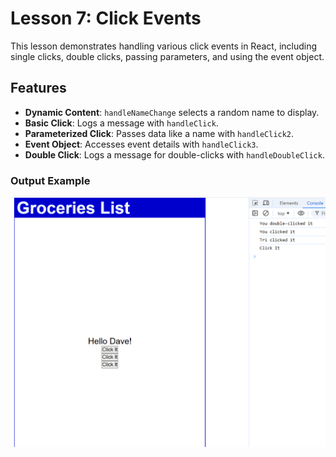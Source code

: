 # Lesson 7: Click Events

This lesson demonstrates handling various click events in React, including single clicks, double clicks, passing parameters, and using the event object.

## Features

- **Dynamic Content**: `handleNameChange` selects a random name to display.
- **Basic Click**: Logs a message with `handleClick`.
- **Parameterized Click**: Passes data like a name with `handleClick2`.
- **Event Object**: Accesses event details with `handleClick3`.
- **Double Click**: Logs a message for double-clicks with `handleDoubleClick`.

### Output Example

![Output](./Screenshot.png)

